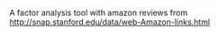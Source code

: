 A factor analysis tool with amazon reviews from
http://snap.stanford.edu/data/web-Amazon-links.html
